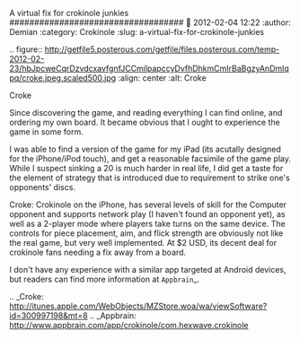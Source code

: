 A virtual fix for crokinole junkies
###################################
:date: 2012-02-04 12:22
:author: Demian
:category: Crokinole
:slug: a-virtual-fix-for-crokinole-junkies

.. figure:: http://getfile5.posterous.com/getfile/files.posterous.com/temp-2012-02-23/hbJpcweCqrDzvdcxavfgnfJCCmilpapccyDvfhDhkmCmIrBaBgzyAnDmlqpq/croke.jpeg.scaled500.jpg
   :align: center
   :alt: Croke

Croke

Since discovering the game, and reading everything I can find online,
and ordering my own board. It became obvious that I ought to experience
the game in some form.

I was able to find a version of the game for my iPad (its acutally
designed for the iPhone/iPod touch), and get a reasonable facsimile of
the game play. While I suspect sinking a 20 is much harder in real life,
I did get a taste for the element of strategy that is introduced due to
requirement to strike one's opponents' discs.

Croke: Crokinole on the iPhone, has several levels of skill for the
Computer opponent and supports network play (I haven't found an opponent
yet), as well as a 2-player mode where players take turns on the same
device. The controls for piece placement, aim, and flick strength are
obviously not like the real game, but very well implemented. At $2 USD,
its decent deal for crokinole fans needing a fix away from a board.

I don't have any experience with a similar app targeted at Android
devices, but readers can find more information at `Appbrain`_.


.. _Croke: http://itunes.apple.com/WebObjects/MZStore.woa/wa/viewSoftware?id=300997198&mt=8
.. _Appbrain: http://www.appbrain.com/app/crokinole/com.hexwave.crokinole
